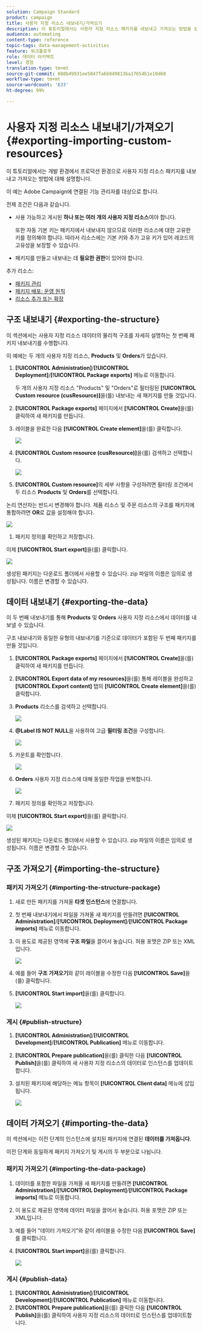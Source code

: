 ```yaml
---
solution: Campaign Standard
product: campaign
title: 사용자 지정 리소스 내보내기/가져오기
description: 이 튜토리얼에서는 사용자 지정 리소스 패키지를 내보내고 가져오는 방법을 설명합니다.
audience: automating
content-type: reference
topic-tags: data-management-activities
feature: 워크플로우
role: 데이터 아키텍트
level: 경험
translation-type: tm+mt
source-git-commit: 088b49931ee5047fa6b949813ba17654b1e10d60
workflow-type: tm+mt
source-wordcount: '633'
ht-degree: 99%

---
```



# 사용자 지정 리소스 내보내기/가져오기 {#exporting-importing-custom-resources}

이 튜토리얼에서는 개발 환경에서 프로덕션 환경으로 사용자 지정 리소스 패키지를 내보내고 가져오는 방법에 대해 설명합니다.

이 예는 Adobe Campaign에 연결된 기능 관리자를 대상으로 합니다.

전제 조건은 다음과 같습니다.

* 사용 가능하고 게시된 **하나 또는 여러 개의 사용자 지정 리소스**&#x200B;여야 합니다.

   또한 자동 기본 키는 패키지에서 내보내지 않으므로 이러한 리소스에 대한 고유한 키를 정의해야 합니다. 따라서 리소스에는 기본 키와 추가 고유 키가 있어 레코드의 고유성을 보장할 수 있습니다.
* 패키지를 만들고 내보내는 데 **필요한 권한**&#x200B;이 있어야 합니다.

추가 리소스:

* [패키지 관리](../../automating/using/managing-packages.md)
* [패키지 배포: 운영 원칙](../../developing/using/data-model-concepts.md)
* [리소스 추가 또는 확장](../../developing/using/key-steps-to-add-a-resource.md)

## 구조 내보내기 {#exporting-the-structure} 

이 섹션에서는 사용자 지정 리소스 데이터의 물리적 구조를 자세히 설명하는 첫 번째 패키지 내보내기를 수행합니다.

이 예에는 두 개의 사용자 지정 리소스, **Products** 및 **Orders**&#x200B;가 있습니다.

1. **[!UICONTROL Administration]**/**[!UICONTROL Deployment]**/**[!UICONTROL Package exports]** 메뉴로 이동합니다.

   두 개의 사용자 지정 리소스 &quot;Products&quot; 및 &quot;Orders&quot;로 필터링된 **[!UICONTROL Custom resource (cusResource)]**&#x200B;을(를) 내보내는 새 패키지를 만들 것입니다.

1. **[!UICONTROL Package exports]** 페이지에서 **[!UICONTROL Create]**&#x200B;을(를) 클릭하여 새 패키지를 만듭니다.
1. 레이블을 완료한 다음 **[!UICONTROL Create element]**&#x200B;을(를) 클릭합니다.

   ![](assets/cusresources_export1.png)

1. **[!UICONTROL Custom resource (cusResource)]**&#x200B;을(를) 검색하고 선택합니다.

   ![](assets/cusresources_export2.png)

1.  **[!UICONTROL Custom resource]**&#x200B;의 세부 사항을 구성하려면 필터링 조건에서 두 리소스 **Products** 및 **Orders**&#x200B;를 선택합니다.

   논리 연산자는 반드시 변경해야 합니다. 제품 리소스 및 주문 리소스의 구조를 패키지에 통합하려면 **OR**&#x200B;로 값을 설정해야 합니다.

   ![](assets/cusresources_export3.png)

1. 패키지 정의를 확인하고 저장합니다.

이제 **[!UICONTROL Start export]**&#x200B;을(를) 클릭합니다.

![](assets/cusresources_export4.png)

생성된 패키지는 다운로드 폴더에서 사용할 수 있습니다. zip 파일의 이름은 임의로 생성됩니다. 이름은 변경할 수 있습니다.

## 데이터 내보내기 {#exporting-the-data}

이 두 번째 내보내기를 통해 **Products** 및 **Orders** 사용자 지정 리소스에서 데이터를 내보낼 수 있습니다.

구조 내보내기와 동일한 유형의 내보내기를 기준으로 데이터가 포함된 두 번째 패키지를 만들 것입니다.

1. **[!UICONTROL Package exports]** 페이지에서 **[!UICONTROL Create]**&#x200B;을(를) 클릭하여 새 패키지를 만듭니다.
1. **[!UICONTROL Export data of my resources]**&#x200B;을(를) 통해 레이블을 완성하고 **[!UICONTROL Export content]** 탭의 **[!UICONTROL Create element]**&#x200B;을(를) 클릭합니다.
1. **Products** 리소스를 검색하고 선택합니다.

   ![](assets/cusresources_exportdata1.png)

1. **@Label IS NOT NULL**&#x200B;을 사용하여 고급 **필터링 조건**&#x200B;을 구성합니다.

   ![](assets/cusresources_exportdata2.png)

1. 카운트를 확인합니다.

   ![](assets/cusresources_exportdata3.png)

1. **Orders** 사용자 지정 리소스에 대해 동일한 작업을 반복합니다.

   ![](assets/cusresources_exportdata4.png)

1. 패키지 정의를 확인하고 저장합니다.

이제 **[!UICONTROL Start export]**&#x200B;을(를) 클릭합니다.

![](assets/cusresources_exportdata5.png)

생성된 패키지는 다운로드 폴더에서 사용할 수 있습니다. zip 파일의 이름은 임의로 생성됩니다. 이름은 변경할 수 있습니다.

## 구조 가져오기 {#importing-the-structure}

### 패키지 가져오기 {#importing-the-structure-package}

1. 새로 만든 패키지를 가져올 **타겟 인스턴스**&#x200B;에 연결합니다.
1. 첫 번째 내보내기에서 파일을 가져올 새 패키지를 만들려면 **[!UICONTROL Administration]**/**[!UICONTROL Deployment]**/**[!UICONTROL Package imports]** 메뉴로 이동합니다.
1. 이 용도로 제공된 영역에 **구조 파일**&#x200B;을 끌어서 놓습니다. 허용 포맷은 ZIP 또는 XML입니다.

   ![](assets/cusresources_import2.png)

1. 예를 들어 **구조 가져오기**&#x200B;와 같이 레이블을 수정한 다음 **[!UICONTROL Save]**&#x200B;을(를) 클릭합니다.
1. **[!UICONTROL Start import]**&#x200B;을(를) 클릭합니다.

   ![](assets/cusresources_import3.png)

### 게시 {#publish-structure}

1. **[!UICONTROL Administration]**/**[!UICONTROL Development]**/**[!UICONTROL Publication]** 메뉴로 이동합니다.
1. **[!UICONTROL Prepare publication]**&#x200B;을(를) 클릭한 다음 **[!UICONTROL Publish]**&#x200B;을(를) 클릭하여 새 사용자 지정 리소스의 데이터로 인스턴스를 업데이트합니다.
1. 설치된 패키지에 해당하는 메뉴 항목이 **[!UICONTROL Client data]** 메뉴에 삽입됩니다.

   ![](assets/cusresources_import1.png)

## 데이터 가져오기 {#importing-the-data}

이 섹션에서는 이전 단계의 인스턴스에 설치된 패키지에 연결된 **데이터를 가져옵니다**.

이전 단계와 동일하게 패키지 가져오기 및 게시의 두 부분으로 나뉩니다.

### 패키지 가져오기 {#importing-the-data-package}

1. 데이터를 포함한 파일을 가져올 새 패키지를 만들려면 **[!UICONTROL Administration]**/**[!UICONTROL Deployment]**/**[!UICONTROL Package imports]** 메뉴로 이동합니다.
1. 이 용도로 제공된 영역에 데이터 파일을 끌어서 놓습니다. 허용 포맷은 ZIP 또는 XML입니다.
1. 예를 들어 &quot;데이터 가져오기&quot;와 같이 레이블을 수정한 다음 **[!UICONTROL Save]**&#x200B;를 클릭합니다.
1. **[!UICONTROL Start import]**&#x200B;을(를) 클릭합니다.

   ![](assets/cusresources_importdata.png)

### 게시 {#publish-data}

1. **[!UICONTROL Administration]**/**[!UICONTROL Development]**/**[!UICONTROL Publication]** 메뉴로 이동합니다.
1. **[!UICONTROL Prepare publication]**&#x200B;을(를) 클릭한 다음 **[!UICONTROL Publish]**&#x200B;을(를) 클릭하여 사용자 지정 리소스의 데이터로 인스턴스를 업데이트합니다.
